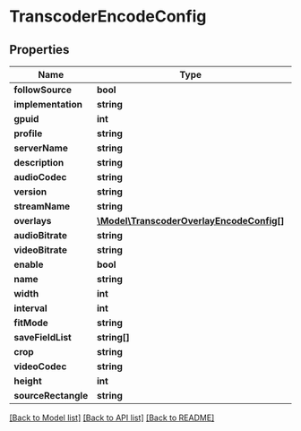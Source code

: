 # TranscoderEncodeConfig

## Properties
Name | Type | Description | Notes
------------ | ------------- | ------------- | -------------
**followSource** | **bool** |  | 
**implementation** | **string** |  | 
**gpuid** | **int** |  | 
**profile** | **string** |  | 
**serverName** | **string** |  | 
**description** | **string** |  | 
**audioCodec** | **string** |  | 
**version** | **string** |  | 
**streamName** | **string** |  | 
**overlays** | [**\Model\TranscoderOverlayEncodeConfig[]**](TranscoderOverlayEncodeConfig.md) |  | 
**audioBitrate** | **string** |  | 
**videoBitrate** | **string** |  | 
**enable** | **bool** |  | 
**name** | **string** |  | 
**width** | **int** |  | 
**interval** | **int** |  | 
**fitMode** | **string** |  | 
**saveFieldList** | **string[]** |  | [optional] 
**crop** | **string** |  | 
**videoCodec** | **string** |  | 
**height** | **int** |  | 
**sourceRectangle** | **string** |  | 

[[Back to Model list]](../README.md#documentation-for-models) [[Back to API list]](../README.md#documentation-for-api-endpoints) [[Back to README]](../README.md)


